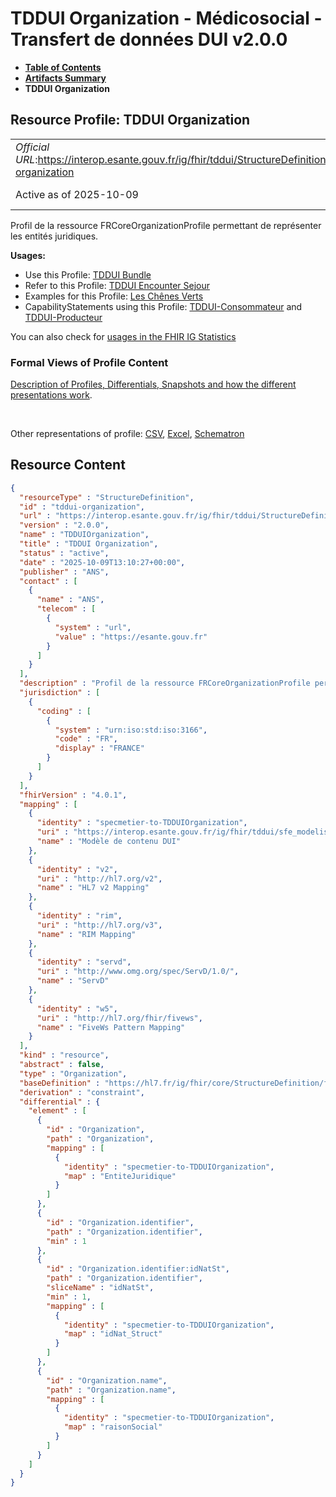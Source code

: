# TDDUI Organization - Médicosocial - Transfert de données DUI v2.0.0

* [**Table of Contents**](toc.md)
* [**Artifacts Summary**](artifacts.md)
* **TDDUI Organization**

## Resource Profile: TDDUI Organization 

| | |
| :--- | :--- |
| *Official URL*:https://interop.esante.gouv.fr/ig/fhir/tddui/StructureDefinition/tddui-organization | *Version*:2.0.0 |
| Active as of 2025-10-09 | *Computable Name*:TDDUIOrganization |

 
Profil de la ressource FRCoreOrganizationProfile permettant de représenter les entités juridiques. 

**Usages:**

* Use this Profile: [TDDUI Bundle](StructureDefinition-tddui-bundle.md)
* Refer to this Profile: [TDDUI Encounter Sejour](StructureDefinition-tddui-encounter-sejour.md)
* Examples for this Profile: [Les Chênes Verts](Organization-tddui-organization-example.md)
* CapabilityStatements using this Profile: [TDDUI-Consommateur](CapabilityStatement-TDDUIConsommateur.md) and [TDDUI-Producteur](CapabilityStatement-TDDUIProducteur.md)

You can also check for [usages in the FHIR IG Statistics](https://packages2.fhir.org/xig/ans.fhir.fr.tddui|current/StructureDefinition/tddui-organization)

### Formal Views of Profile Content

 [Description of Profiles, Differentials, Snapshots and how the different presentations work](http://build.fhir.org/ig/FHIR/ig-guidance/readingIgs.html#structure-definitions). 

 

Other representations of profile: [CSV](StructureDefinition-tddui-organization.csv), [Excel](StructureDefinition-tddui-organization.xlsx), [Schematron](StructureDefinition-tddui-organization.sch) 



## Resource Content

```json
{
  "resourceType" : "StructureDefinition",
  "id" : "tddui-organization",
  "url" : "https://interop.esante.gouv.fr/ig/fhir/tddui/StructureDefinition/tddui-organization",
  "version" : "2.0.0",
  "name" : "TDDUIOrganization",
  "title" : "TDDUI Organization",
  "status" : "active",
  "date" : "2025-10-09T13:10:27+00:00",
  "publisher" : "ANS",
  "contact" : [
    {
      "name" : "ANS",
      "telecom" : [
        {
          "system" : "url",
          "value" : "https://esante.gouv.fr"
        }
      ]
    }
  ],
  "description" : "Profil de la ressource FRCoreOrganizationProfile permettant de représenter les entités juridiques.",
  "jurisdiction" : [
    {
      "coding" : [
        {
          "system" : "urn:iso:std:iso:3166",
          "code" : "FR",
          "display" : "FRANCE"
        }
      ]
    }
  ],
  "fhirVersion" : "4.0.1",
  "mapping" : [
    {
      "identity" : "specmetier-to-TDDUIOrganization",
      "uri" : "https://interop.esante.gouv.fr/ig/fhir/tddui/sfe_modelisation_contenu.html",
      "name" : "Modèle de contenu DUI"
    },
    {
      "identity" : "v2",
      "uri" : "http://hl7.org/v2",
      "name" : "HL7 v2 Mapping"
    },
    {
      "identity" : "rim",
      "uri" : "http://hl7.org/v3",
      "name" : "RIM Mapping"
    },
    {
      "identity" : "servd",
      "uri" : "http://www.omg.org/spec/ServD/1.0/",
      "name" : "ServD"
    },
    {
      "identity" : "w5",
      "uri" : "http://hl7.org/fhir/fivews",
      "name" : "FiveWs Pattern Mapping"
    }
  ],
  "kind" : "resource",
  "abstract" : false,
  "type" : "Organization",
  "baseDefinition" : "https://hl7.fr/ig/fhir/core/StructureDefinition/fr-core-organization",
  "derivation" : "constraint",
  "differential" : {
    "element" : [
      {
        "id" : "Organization",
        "path" : "Organization",
        "mapping" : [
          {
            "identity" : "specmetier-to-TDDUIOrganization",
            "map" : "EntiteJuridique"
          }
        ]
      },
      {
        "id" : "Organization.identifier",
        "path" : "Organization.identifier",
        "min" : 1
      },
      {
        "id" : "Organization.identifier:idNatSt",
        "path" : "Organization.identifier",
        "sliceName" : "idNatSt",
        "min" : 1,
        "mapping" : [
          {
            "identity" : "specmetier-to-TDDUIOrganization",
            "map" : "idNat_Struct"
          }
        ]
      },
      {
        "id" : "Organization.name",
        "path" : "Organization.name",
        "mapping" : [
          {
            "identity" : "specmetier-to-TDDUIOrganization",
            "map" : "raisonSocial"
          }
        ]
      }
    ]
  }
}

```
